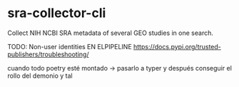 # sra-collector-cli

Collect NIH NCBI SRA metadata of several GEO studies in one search.


TODO:  Non-user identities EN ELPIPELINE
https://docs.pypi.org/trusted-publishers/troubleshooting/

cuando todo poetry esté montado -> pasarlo a typer
y después conseguir el rollo del demonio y tal
